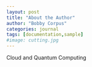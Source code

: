```yaml
---
layout: post
title: "About the Author"
author: "Bobby Corpus"
categories: journal
tags: [documentation,sample]
#image: cutting.jpg
---
```


Cloud and Quantum Computing

